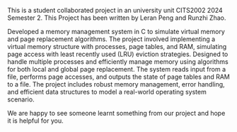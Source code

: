 This is a student collaborated project in an university unit CITS2002 2024 Semester 2.
This Project has been written by Leran Peng and Runzhi Zhao.

Developed a memory management system in C to simulate virtual memory and page replacement algorithms. The project involved implementing a virtual memory structure with processes, page tables, and RAM, simulating page access with least recently used (LRU) eviction strategies. Designed to handle multiple processes and efficiently manage memory using algorithms for both local and global page replacement. The system reads input from a file, performs page accesses, and outputs the state of page tables and RAM to a file. The project includes robust memory management, error handling, and efficient data structures to model a real-world operating system scenario.

We are happy to see someone learnt something from our project and hope it is helpful for you.
